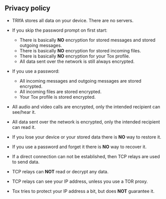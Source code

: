## Privacy policy

* TRIfA stores all data on your device. There are no servers.

* If you skip the password prompt on first start:
     * There is basically **NO** encryption for stored messages and stored outgoing messages.
     * There is basically **NO** encryption for stored incoming files.
     * There is basically **NO** encryption for your Tox profile.
     * All data sent over the network is still always encrypted.

* If you use a password:
     * All incoming messages and outgoing messages are stored encrypted.
     * All incoming files are stored encrypted.
     * Your Tox profile is stored encrypted.

* All audio and video calls are encrypted, only the intended recipient can see/hear it.

* All data sent over the network is encrypted, only the intended recipient can read it.

* If you lose your device or your stored data there is **NO** way to restore it.

* If you use a password and forget it there is **NO** way to recover it.

* If a direct connection can not be established, then TCP relays are used to send data.

* TCP relays can **NOT** read or decrypt any data.

* TCP relays can see your IP address, unless you use a TOR proxy.

* Tox tries to protect your IP address a bit, but does **NOT** guarantee it.

